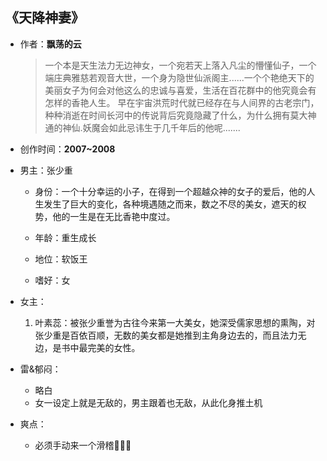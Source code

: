 ## 《天降神妻》

- 作者：**飘荡的云**
  
    > 一个本是天生法力无边神女，一个宛若天上落入凡尘的懵懂仙子，一个端庄典雅慈若观音大世，一个身为隐世仙派阁主......一个个艳绝天下的美丽女子为何会对他这么的忠诚与喜爱，生活在百花群中的他究竟会有怎样的香艳人生。    早在宇宙洪荒时代就已经存在与人间界的古老宗门，种种消逝在时间长河中的传说背后究竟隐藏了什么，为什么拥有莫大神通的神仙.妖魔会如此忌讳生于几千年后的他呢.......

- 创作时间：**2007~2008**

- 男主：张少重

  * 身份：一个十分幸运的小子，在得到一个超越众神的女子的爱后，他的人生发生了巨大的变化，各种境遇随之而来，数之不尽的美女，遮天的权势，他的一生是在无比香艳中度过。
  
  * 年龄：重生成长
  * 地位：软饭王
  * 嗜好：女

- 女主：

  1. 叶素蕊：被张少重誉为古往今来第一大美女，她深受儒家思想的熏陶，对张少重是百依百顺，无数的美女都是她推到主角身边去的，而且法力无边，是书中最完美的女性。


- 雷&郁闷：

  * 略白
  * 女一设定上就是无敌的，男主跟着也无敌，从此化身推土机

- 爽点：
  
  * 必须手动来一个滑稽👏👏👏